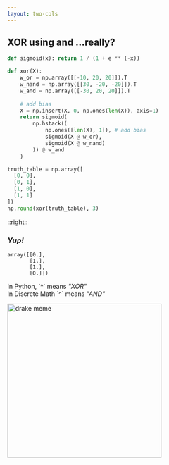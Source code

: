 ```yaml
---
layout: two-cols
---
```


## XOR using <mdi-summation /> and <mdi-function />...really?

```py
def sigmoid(x): return 1 / (1 + e ** (-x))

def xor(X):
    w_or = np.array([[-10, 20, 20]]).T
    w_nand = np.array([[30, -20, -20]]).T
    w_and = np.array([[-30, 20, 20]]).T
    
    # add bias
    X = np.insert(X, 0, np.ones(len(X)), axis=1)
    return sigmoid(
        np.hstack((
            np.ones([len(X), 1]), # add bias
            sigmoid(X @ w_or), 
            sigmoid(X @ w_nand)
        )) @ w_and
    )

truth_table = np.array([
  [0, 0],
  [0, 1],
  [1, 0],
  [1, 1]
])
np.round(xor(truth_table), 3)
```

::right::

### *Yup!* <twemoji-beaming-face-with-smiling-eyes />

```
array([[0.],
       [1.],
       [1.],
       [0.]])
```

<p class="font-xs italic absolute bottom-42 right-35 text-gray-400 text-xs m-0 p-0">
  In Python, `^` means <i>"XOR"</i><br />
  In Discrete Math `^` means <i>"AND"</i>
</p>

<img alt="drake meme" src="https://i.imgflip.com/683t5p.jpg" style="height: 350px" />